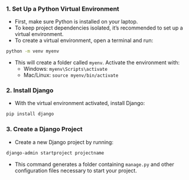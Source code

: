 ### 1. **Set Up a Python Virtual Environment**
- First, make sure Python is installed on your laptop.
- To keep project dependencies isolated, it’s recommended to set up a virtual environment.
- To create a virtual environment, open a terminal and run:
```bash
python -m venv myenv
```
- This will create a folder called `myenv`. Activate the environment with:
    - Windows: `myenv\Scripts\activate`
    - Mac/Linux: `source myenv/bin/activate`

### 2. **Install Django**
- With the virtual environment activated, install Django:
```bash
pip install django
```

### 3. **Create a Django Project**
- Create a new Django project by running:
```bash
django-admin startproject projectname
```
    
- This command generates a folder containing `manage.py` and other configuration files necessary to start your project.
